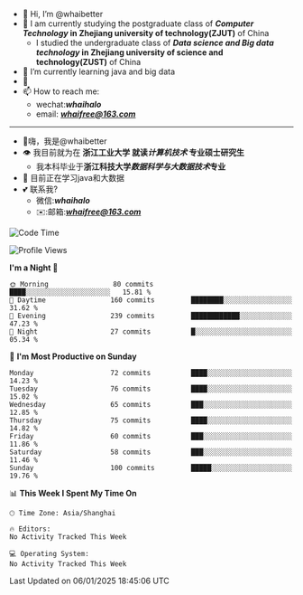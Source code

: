 - 👋 Hi, I’m @whaibetter
- 👀 I am currently studying the postgraduate class of ***Computer Technology* in Zhejiang university of technology(ZJUT)** of China
  -  I studied the undergraduate class of ***Data science and Big data technology* in Zhejiang university of science and technology(ZUST)** of China
- 🌱 I’m currently learning java and big data
- 💞️ 
- 📫 How to reach me: 
  - wechat:***whaihalo***
  - email: ***whaifree@163.com***
 ------------------------
- 👋嗨，我是@whaibetter
- 👁 我目前就为在 **浙江工业大学 就读*计算机技术* 专业硕士研究生**
  - 我本科毕业于**浙江科技大学*数据科学与大数据技术*专业**
- 🌴 目前正在学习java和大数据
- 💕 联系我?
  - 微信:***whaihalo***
  - ✉️:邮箱:***whaifree@163.com***

<!--START_SECTION:waka-->
![Code Time](http://img.shields.io/badge/Code%20Time-665%20hrs%202%20mins-blue)

![Profile Views](http://img.shields.io/badge/Profile%20Views-0-blue)

**I'm a Night 🦉** 

```text
🌞 Morning                80 commits          ████░░░░░░░░░░░░░░░░░░░░░   15.81 % 
🌆 Daytime                160 commits         ████████░░░░░░░░░░░░░░░░░   31.62 % 
🌃 Evening                239 commits         ████████████░░░░░░░░░░░░░   47.23 % 
🌙 Night                  27 commits          █░░░░░░░░░░░░░░░░░░░░░░░░   05.34 % 
```
📅 **I'm Most Productive on Sunday** 

```text
Monday                   72 commits          ████░░░░░░░░░░░░░░░░░░░░░   14.23 % 
Tuesday                  76 commits          ████░░░░░░░░░░░░░░░░░░░░░   15.02 % 
Wednesday                65 commits          ███░░░░░░░░░░░░░░░░░░░░░░   12.85 % 
Thursday                 75 commits          ████░░░░░░░░░░░░░░░░░░░░░   14.82 % 
Friday                   60 commits          ███░░░░░░░░░░░░░░░░░░░░░░   11.86 % 
Saturday                 58 commits          ███░░░░░░░░░░░░░░░░░░░░░░   11.46 % 
Sunday                   100 commits         █████░░░░░░░░░░░░░░░░░░░░   19.76 % 
```


📊 **This Week I Spent My Time On** 

```text
🕑︎ Time Zone: Asia/Shanghai

🔥 Editors: 
No Activity Tracked This Week

💻 Operating System: 
No Activity Tracked This Week
```


 Last Updated on 06/01/2025 18:45:06 UTC
<!--END_SECTION:waka-->

